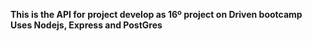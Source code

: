 **This is the API for project develop as 16º project on Driven bootcamp**
**Uses Nodejs, Express and PostGres**